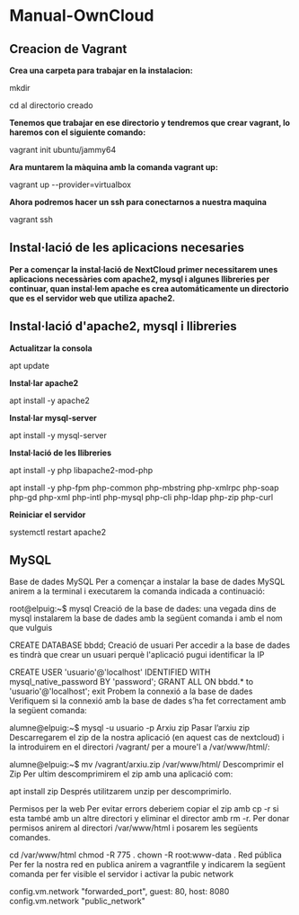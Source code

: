 # Manual-OwnCloud

## Creacion de Vagrant

**Crea una carpeta para trabajar en la instalacion:**

mkdir

cd al directorio creado

**Tenemos que trabajar en ese directorio y tendremos que crear vagrant, lo haremos con el siguiente comando:**

vagrant init ubuntu/jammy64

**Ara muntarem la màquina amb la comanda vagrant up:**

vagrant up --provider=virtualbox

**Ahora podremos hacer un ssh para conectarnos a nuestra maquina**

vagrant ssh

## Instal·lació de les aplicacions necesaries

**Per a començar la instal·lació de NextCloud primer necessitarem unes aplicacions necessàries com apache2, mysql i algunes llibreries per continuar, quan instal·lem apache es crea automáticamente un directorio que es el servidor web que utiliza apache2.**

## Instal·lació d'apache2, mysql i llibreries

**Actualitzar la consola**

apt update

**Instal·lar apache2**

apt install -y apache2

**Instal·lar mysql-server**

apt install -y mysql-server

**Instal·lació de les llibreries**

apt install -y php libapache2-mod-php

apt install -y php-fpm php-common php-mbstring php-xmlrpc php-soap php-gd php-xml php-intl php-mysql php-cli php-ldap php-zip php-curl

**Reiniciar el servidor**

systemctl restart apache2

## MySQL

Base de dades MySQL
Per a començar a instalar la base de dades MySQL anirem a la terminal i executarem la comanda indicada a continuació:

root@elpuig:~$ mysql
Creació de la base de dades:
una vegada dins de mysql instalarem la base de dades amb la següent comanda i amb el nom que vulguis

CREATE DATABASE bbdd;
Creació de usuari
Per accedir a la base de dades es tindrà que crear un usuari perquè l'aplicació pugui identificar la IP

CREATE USER 'usuario'@'localhost' IDENTIFIED WITH mysql_native_password BY 'password';
GRANT ALL ON bbdd.* to 'usuario'@'localhost';
exit
Probem la connexió a la base de dades
Verifiquem si la connexió amb la base de dades s’ha fet correctament amb la següent comanda:

alumne@elpuig:~$ mysql -u usuario -p
Arxiu zip
Pasar l’arxiu zip
Descarregarem el zip de la nostra aplicació (en aquest cas de nextcloud) i la introduirem en el directori /vagrant/ per a moure'l a /var/www/html/:

alumne@elpuig:~$ mv /vagrant/arxiu.zip /var/www/html/
Descomprimir el Zip
Per ultim descomprimirem el zip amb una aplicació com:

apt install zip
Després utilitzarem unzip per descomprimirlo.

Permisos per la web
Per evitar errors deberiem copiar el zip amb cp -r si esta també amb un altre directori y eliminar el director amb rm -r. Per donar permisos anirem al directori /var/www/html i posarem les següents comandes.

cd /var/www/html
chmod -R 775 .
chown -R root:www-data .
Red pública
Per fer la nostra red en publica anirem a vagrantfile y indicarem la següent comanda per fer visible el servidor i activar la pubic network

config.vm.network "forwarded_port", guest: 80, host: 8080
config.vm.network "public_network"
